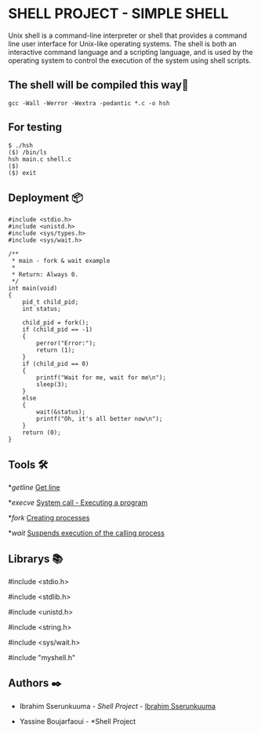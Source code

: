 # SHELL PROJECT - SIMPLE SHELL

Unix shell is a command-line interpreter or shell that provides a command line user interface for Unix-like operating systems. The shell is both an interactive command language and a scripting language, and is used by the operating system to control the execution of the system using shell scripts. 

## The shell will be compiled this way🔧

```
gcc -Wall -Werror -Wextra -pedantic *.c -o hsh
```

## For testing

```
$ ./hsh
($) /bin/ls
hsh main.c shell.c
($)
($) exit
```

## Deployment 📦

```
#include <stdio.h>
#include <unistd.h>
#include <sys/types.h>
#include <sys/wait.h>

/**
 * main - fork & wait example
 *
 * Return: Always 0.
 */
int main(void)
{
    pid_t child_pid;
    int status;

    child_pid = fork();
    if (child_pid == -1)
    {
        perror("Error:");
        return (1);
    }
    if (child_pid == 0)
    {
        printf("Wait for me, wait for me\n");
        sleep(3);
    }
    else
    {
        wait(&status);
        printf("Oh, it's all better now\n");
    }
    return (0);
}
```

## Tools 🛠️

*_getline_ [Get line](https://linux.die.net/man/3/getline)

*_execve_ [System call - Executing a program](https://linux.die.net/man/2/execve)

*_fork_ [Creating processes](https://linux.die.net/man/2/fork)

*_wait_ [Suspends execution of the calling process](https://linux.die.net/man/2/wait)

## Librarys :books:

#include <stdio.h>

#include <stdlib.h>

#include <unistd.h>

#include <string.h>

#include <sys/wait.h>

#include "myshell.h"

## Authors ✒️

* Ibrahim Sserunkuuma  - *Shell Project* - [Ibrahim Sserunkuuma](https://github.com/Ibrah44)

* Yassine Boujarfaoui - *Shell Project 

